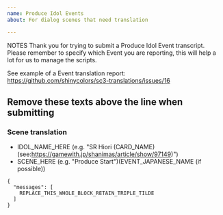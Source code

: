 ```yaml
---
name: Produce Idol Events
about: For dialog scenes that need translation

---
```


NOTES
Thank you for trying to submit a Produce Idol Event transcript.
Please remember to specify which Event you are reporting,
this will help a lot for us to manage the scripts.

See example of a Event translation report:
https://github.com/shinycolors/sc3-translations/issues/16

Remove these texts above the line when submitting
----

### Scene translation
* IDOL_NAME_HERE (e.g. "SR Hiori (CARD_NAME) (see:https://gamewith.jp/shanimas/article/show/97149)")
* SCENE_HERE (e.g. "Produce Start")(EVENT_JAPANESE_NAME (if possible)) 

```
{
  "messages": [
    REPLACE_THIS_WHOLE_BLOCK_RETAIN_TRIPLE_TILDE
  ]
}
```
